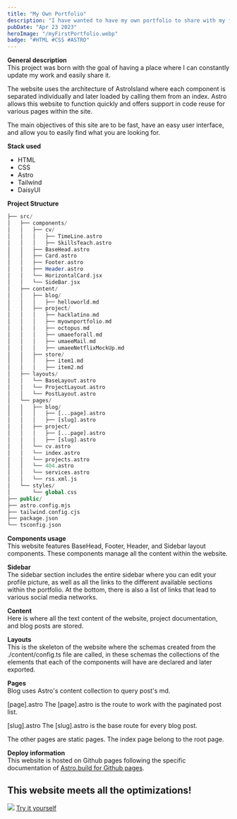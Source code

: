 ```yaml
---
title: "My Own Portfolio"
description: "I have wanted to have my own portfolio to share with my friends for a long time, and now I have finally achieved it! I am really excited to have been able to create it."
pubDate: "Apr 23 2023"
heroImage: "/myFirstPortfolio.webp"
badge: "#HTML #CSS #ASTRO"
---
```


<b>General description</b>
<br>
This project was born with the goal of having a place where I can constantly update my work and easily share it.

The website uses the architecture of AstroIsland where each component is separated individually and later loaded by calling them from an index. Astro allows this website to function quickly and offers support in code reuse for various pages within the site.

The main objectives of this site are to be fast, have an easy user interface, and allow you to easily find what you are looking for.

<b>Stack used</b>
<ul>
<li>HTML</li>
<li>CSS</li>
<li>Astro</li>
<li>Tailwind</li>
<li>DaisyUI</li>
</ul>

<b>Project Structure</b>
```php
├── src/
│   ├── components/
│   │   ├── cv/
│   │   │   ├── TimeLine.astro
│   │   │   ├── SkillsTeach.astro
│   │   ├── BaseHead.astro
│   │   ├── Card.astro
│   │   ├── Footer.astro
│   │   ├── Header.astro
│   │   └── HorizontalCard.jsx
│   │   └── SideBar.jsx
│   ├── content/
│   │   ├── blog/
│   │   │   ├── helloworld.md
│   │   ├── project/
│   │   │   ├── hacklatino.md
│   │   │   ├── myownportfolio.md
│   │   │   ├── octopus.md
│   │   │   ├── umaeeforall.md
│   │   │   ├── umaeeMail.md
│   │   │   ├── umaeeNetflixMockUp.md
│   │   ├── store/
│   │   │   ├── item1.md
│   │   │   ├── item2.md
│   ├── layouts/
│   │   └── BaseLayout.astro
│   │   └── ProjectLayout.astro
│   │   └── PostLayout.astro
│   └── pages/
│   │   ├── blog/
│   │   │   ├── [...page].astro
│   │   │   ├── [slug].astro
│   │   ├── project/
│   │   │   ├── [...page].astro
│   │   │   ├── [slug].astro
│   │   └── cv.astro
│   │   └── index.astro
│   │   └── projects.astro
│   │   └── 404.astro
│   │   └── services.astro
│   │   └── rss.xml.js
│   └── styles/
│       └── global.css
├── public/
├── astro.config.mjs
├── tailwind.config.cjs
├── package.json
└── tsconfig.json
```

<b>Components usage</b><br>
This website features BaseHead, Footer, Header, and Sidebar layout components. These components manage all the content within the website.

<b>Sidebar</b><br>
The sidebar section includes the entire sidebar where you can edit your profile picture, as well as all the links to the different available sections within the portfolio. At the bottom, there is also a list of links that lead to various social media networks.
<br>

<b>Content</b><br>
Here is where all the text content of the website, project documentation, and blog posts are stored.

<b>Layouts</b><br>
This is the skeleton of the website where the schemas created from the ./content/config.ts file are called, in these schemas the collections of the elements that each of the components will have are declared and later exported.

<b>Pages</b><br>
Blog uses Astro's content collection to query post's md.

[page].astro
The [page].astro is the route to work with the paginated post list.

[slug].astro
The [slug].astro is the base route for every blog post.

The other pages are static pages. The index page belong to the root page.

<b>Deploy information</b><br>
This website is hosted on Github pages following the specific documentation of <a href="https://docs.astro.build/en/guides/deploy/github/" target="_BLANK">Astro.build for Github pages</a>.

<h2><b>This website meets all the optimizations!</b></h2>
<img src="/rendimientoWebsite.webp">
<a href="https://pagespeed.web.dev/analysis/https-z1th-github-io/8kg5z9tvs2?hl=es-419&form_factor=mobile">Try it yourself</a>
<!-- Insertar video aquí-->